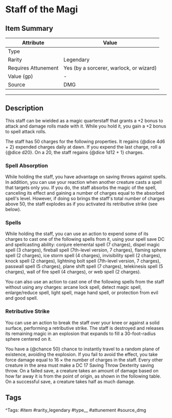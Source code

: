 # Staff of the Magi

## Item Summary

| Attribute            | Value                        |
|----------------------|------------------------------|
| Type                 |   |
| Rarity               | Legendary             |
| Requires Attunement  | Yes (by a sorcerer, warlock, or wizard)                |
| Value (gp)           | -    |
| Source               | DMG |

---

## Description

This staff can be wielded as a magic quarterstaff that grants a +2 bonus to attack and damage rolls made with it. While you hold it, you gain a +2 bonus to spell attack rolls.

The staff has 50 charges for the following properties. It regains {@dice 4d6 + 2} expended charges daily at dawn. If you expend the last charge, roll a {@dice d20}. On a 20, the staff regains {@dice 1d12 + 1} charges.

### Spell Absorption

While holding the staff, you have advantage on saving throws against spells. In addition, you can use your reaction when another creature casts a spell that targets only you. If you do, the staff absorbs the magic of the spell, canceling its effect and gaining a number of charges equal to the absorbed spell's level. However, if doing so brings the staff's total number of charges above 50, the staff explodes as if you activated its retributive strike (see below).

### Spells

While holding the staff, you can use an action to expend some of its charges to cast one of the following spells from it, using your spell save DC and spellcasting ability: conjure elemental spell (7 charges), dispel magic spell (3 charges), fireball spell (7th-level version, 7 charges), flaming sphere spell (2 charges), ice storm spell (4 charges), invisibility spell (2 charges), knock spell (2 charges), lightning bolt spell (7th-level version, 7 charges), passwall spell (5 charges), plane shift spell (7 charges), telekinesis spell (5 charges), wall of fire spell (4 charges), or web spell (2 charges).

You can also use an action to cast one of the following spells from the staff without using any charges: arcane lock spell, detect magic spell, enlarge/reduce spell, light spell, mage hand spell, or protection from evil and good spell.

### Retributive Strike

You can use an action to break the staff over your knee or against a solid surface, performing a retributive strike. The staff is destroyed and releases its remaining magic in an explosion that expands to fill a 30-foot-radius sphere centered on it.

You have a {@chance 50} chance to instantly travel to a random plane of existence, avoiding the explosion. If you fail to avoid the effect, you take force damage equal to 16 × the number of charges in the staff. Every other creature in the area must make a DC 17 Saving Throw Dexterity saving throw. On a failed save, a creature takes an amount of damage based on how far away it is from the point of origin, as shown in the following table. On a successful save, a creature takes half as much damage.

## Tags

^Tags: #item #rarity_legendary #type__ #attunement #source_dmg